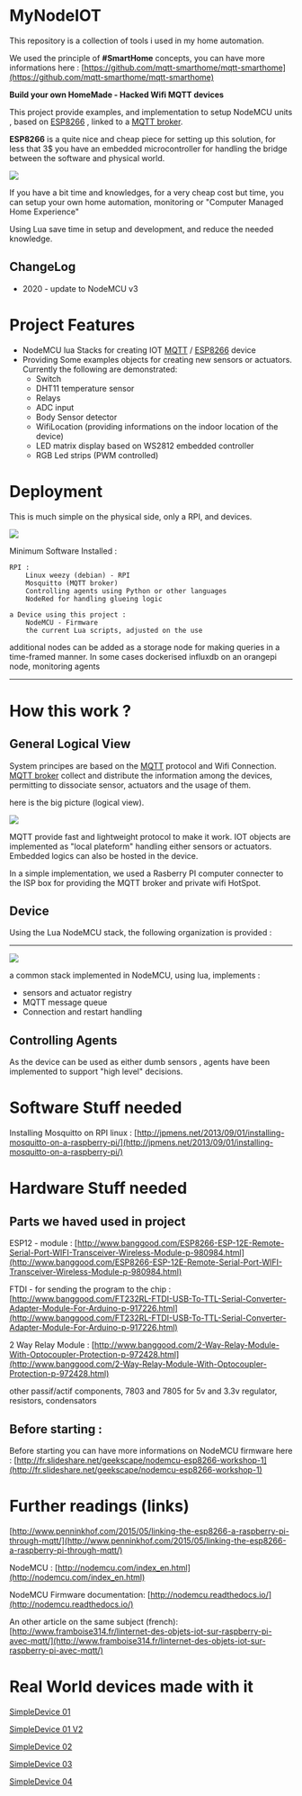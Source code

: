 
MyNodeIOT
=======

This repository is a collection of tools i used in my home automation.

We used the principle of **#SmartHome** concepts, you can have more informations here : 
[https://github.com/mqtt-smarthome/mqtt-smarthome](https://github.com/mqtt-smarthome/mqtt-smarthome)



**Build your own HomeMade - Hacked Wifi MQTT devices**

This project provide examples, and implementation to setup NodeMCU units , based on [ESP8266](https://fr.wikipedia.org/wiki/ESP8266) ,  linked to a [MQTT broker](http://mqtt.org/).

**ESP8266** is a quite nice and cheap piece for setting up this solution, for less that 3$ you have an embedded microcontroller for handling the bridge between the software and physical world.



![](architecture/ESP8266.jpg)

If you have a bit time and knowledges, for a very cheap cost but time, you can setup your own home automation, monitoring or "Computer Managed Home Experience"

Using Lua save time in setup and development, and reduce the needed knowledge.



## ChangeLog

* 2020 - update to NodeMCU v3





# Project Features

- NodeMCU lua Stacks for creating IOT [MQTT](http://mqtt.org/) / [ESP8266](https://fr.wikipedia.org/wiki/ESP8266) device
- Providing Some examples objects for creating new sensors or actuators. Currently the following are demonstrated:
  - Switch
  - DHT11 temperature sensor
  - Relays
  - ADC input
  - Body Sensor detector
  - WifiLocation (providing informations on the indoor location of the device)
  - LED matrix display based on WS2812 embedded controller
  - RGB Led strips (PWM controlled)



# Deployment

This is much simple on the physical side, only a RPI, and devices.

![](architecture/Physical.png)


Minimum Software Installed :

	RPI : 
		Linux weezy (debian) - RPI
		Mosquitto (MQTT broker)
		Controlling agents using Python or other languages
		NodeRed for handling glueing logic
		
	a Device using this project : 
		NodeMCU - Firmware
		the current Lua scripts, adjusted on the use

additional nodes can be added as a storage node for making queries in a time-framed manner. In some cases dockerised influxdb on an orangepi node, monitoring agents



---

# How this work ?

## General Logical View

System principes are based on the [MQTT](http://mqtt.org/) protocol and Wifi Connection.  [MQTT broker](http://mqtt.org/) collect and distribute the information among the devices, permitting to dissociate sensor, actuators and the usage of them.



here is the big picture (logical view).


![](architecture/iotnodemcu.png)


MQTT provide fast and lightweight protocol to make it work. IOT objects are implemented as "local plateform" handling either sensors or actuators. Embedded logics can also be hosted in the device.

In a simple implementation, we used a Rasberry PI computer connecter to the ISP box for providing the MQTT broker and private wifi HotSpot.



## Device

Using the Lua NodeMCU stack, the following organization is provided :

---

![](architecture/components.png)

a common stack implemented in NodeMCU, using lua, implements :

-  sensors and actuator registry
- MQTT message queue
- Connection and restart handling

## Controlling Agents

As the device can be used as either dumb sensors , agents have been implemented to support "high level" decisions.  











# Software Stuff needed

Installing Mosquitto on RPI linux : [http://jpmens.net/2013/09/01/installing-mosquitto-on-a-raspberry-pi/](http://jpmens.net/2013/09/01/installing-mosquitto-on-a-raspberry-pi/)

# Hardware Stuff needed

## Parts we haved used in project

ESP12 - module : [http://www.banggood.com/ESP8266-ESP-12E-Remote-Serial-Port-WIFI-Transceiver-Wireless-Module-p-980984.html](http://www.banggood.com/ESP8266-ESP-12E-Remote-Serial-Port-WIFI-Transceiver-Wireless-Module-p-980984.html)

FTDI - for sending the program to the chip : [http://www.banggood.com/FT232RL-FTDI-USB-To-TTL-Serial-Converter-Adapter-Module-For-Arduino-p-917226.html](http://www.banggood.com/FT232RL-FTDI-USB-To-TTL-Serial-Converter-Adapter-Module-For-Arduino-p-917226.html)

2 Way Relay Module : [http://www.banggood.com/2-Way-Relay-Module-With-Optocoupler-Protection-p-972428.html](http://www.banggood.com/2-Way-Relay-Module-With-Optocoupler-Protection-p-972428.html)

other passif/actif components, 7803 and 7805 for 5v and 3.3v regulator, 
resistors, condensators

## Before starting :

Before starting you can have more informations on NodeMCU firmware here : 
[http://fr.slideshare.net/geekscape/nodemcu-esp8266-workshop-1](http://fr.slideshare.net/geekscape/nodemcu-esp8266-workshop-1)


# Further readings (links)

[http://www.penninkhof.com/2015/05/linking-the-esp8266-a-raspberry-pi-through-mqtt/](http://www.penninkhof.com/2015/05/linking-the-esp8266-a-raspberry-pi-through-mqtt/)

NodeMCU : [http://nodemcu.com/index_en.html](http://nodemcu.com/index_en.html)

NodeMCU Firmware documentation:
[http://nodemcu.readthedocs.io/](http://nodemcu.readthedocs.io/)

An other article on the same subject (french): [http://www.framboise314.fr/linternet-des-objets-iot-sur-raspberry-pi-avec-mqtt/](http://www.framboise314.fr/linternet-des-objets-iot-sur-raspberry-pi-avec-mqtt/)


# Real World devices made with it



[SimpleDevice 01](hardware/SimpleDevice01/index.md)

[SimpleDevice 01 V2](hardware/SimpleDevice01_V2/v2.md)

[SimpleDevice 02](hardware/SimpleDevice02/index.md)

[SimpleDevice 03](hardware/SimpleDevice03/index.md)

[SimpleDevice 04](hardware/SimpleDevice04/index.md)
